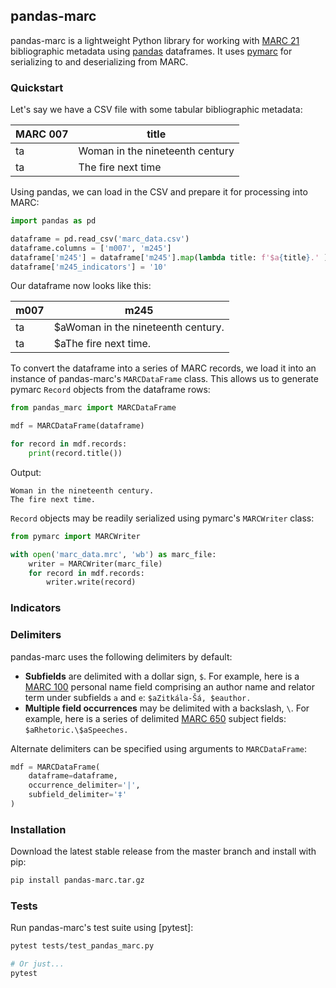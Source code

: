 pandas-marc
-----------

pandas-marc is a lightweight Python library for working with [MARC 21] bibliographic metadata using [pandas] dataframes. It uses [pymarc] for serializing to and deserializing from MARC.

[MARC 21]: https://www.loc.gov/marc/bibliographic/
[pandas]: http://pandas.pydata.org/
[pymarc]: https://github.com/edsu/pymarc/

### Quickstart

Let's say we have a CSV file with some tabular bibliographic metadata:

| MARC 007 | title                           |
| -------- | ------------------------------- |
| ta       | Woman in the nineteenth century |
| ta       | The fire next time              |

Using pandas, we can load in the CSV and prepare it for processing into MARC:

```python
import pandas as pd

dataframe = pd.read_csv('marc_data.csv')
dataframe.columns = ['m007', 'm245']
dataframe['m245'] = dataframe['m245'].map(lambda title: f'$a{title}.' )
dataframe['m245_indicators'] = '10'
```

Our dataframe now looks like this:

| m007 | m245                               |
| ---- | ---------------------------------- |
| ta   | $aWoman in the nineteenth century. |
| ta   | $aThe fire next time.              |

To convert the dataframe into a series of MARC records, we load it into an instance of pandas-marc's `MARCDataFrame` class. This allows us to generate pymarc `Record` objects from the dataframe rows:

```python
from pandas_marc import MARCDataFrame

mdf = MARCDataFrame(dataframe)

for record in mdf.records:
    print(record.title())
```

Output:

```
Woman in the nineteenth century.
The fire next time.
```

`Record` objects may be readily serialized using pymarc's `MARCWriter` class:

```python
from pymarc import MARCWriter

with open('marc_data.mrc', 'wb') as marc_file:
    writer = MARCWriter(marc_file)
    for record in mdf.records:
        writer.write(record)
```

### Indicators



### Delimiters

pandas-marc uses the following delimiters by default:

* **Subfields** are delimited with a dollar sign, `$`. For example, here is a [MARC 100] personal name field comprising an author name and relator term under subfields `a` and `e`: `$aZitkála-Šá, $eauthor.`
* **Multiple field occurrences** may be delimited with a backslash, `\`. For example, here is a series of delimited [MARC 650] subject fields: `$aRhetoric.\$aSpeeches.`

Alternate delimiters can be specified using arguments to `MARCDataFrame`:

```python
mdf = MARCDataFrame(
    dataframe=dataframe,
    occurrence_delimiter='|',
    subfield_delimiter='‡'
)
```

[MARC 100]: https://www.oclc.org/bibformats/en/1xx/100.html
[MARC 650]: https://www.oclc.org/bibformats/en/6xx/650.html

### Installation

Download the latest stable release from the master branch and install with pip:

```sh
pip install pandas-marc.tar.gz
```

### Tests

Run pandas-marc's test suite using [pytest]:

```sh
pytest tests/test_pandas_marc.py

# Or just...
pytest
```
